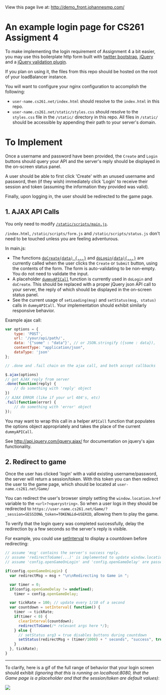 View this page live at:
http://demo_front.johannesmp.com/



# An example login page for CS261 Assigment 4

To make implementing the login requirement of Assignment 4 a bit easier, you may use this boilerplate http form built with [twitter bootstrap](http://getbootstrap.com/), [jQuery](https://jquery.com/) and a [jQuery validation plugin](https://jqueryvalidation.org/).

If you plan on using it, the files from this repo should be hosted on the root of your loadBalancer instance.

You will want to configure your nginx configuration to accomplish the following:

- `user-name.cs261.net/index.html` should resolve to the `index.html` in this repo.
- `user-name.cs261.net/static/styles.css` should resolve to the `styles.css` file in the `/static/` directory in this repo. All files in `/static/` should be accessible by appending their path to your server's domain.


# To Implement

Once a username and password have been provided, the `Create` and `Login` buttons should query your API and the server's reply should be displayed in the on-screen status panel.

A user should be able to first click 'Create' with an unused username and password, then (if they wish) immediately click 'Login' to receive their session and token (assuming the information they provided was valid).

Finally, upon logging in, the user should be redirected to the game page.


## 1. AJAX API Calls

You only need to modify [`/static/scripts/main.js`](https://github.com/stebee/CS261Assignment2/blob/master/Client/static/scripts/main.js). 

`/index.html`, `/static/scripts/form.js` and `/static/scripts/status.js` don't need to be touched unless you are feeling adventurous.

In main.js:

- The functions [`doCreate(data) {...}`](https://github.com/stebee/CS261Assignment2/blob/master/Client/static/scripts/main.js#L58-L68) and [`doLogin(data){...}`](https://github.com/stebee/CS261Assignment2/blob/master/Client/static/scripts/main.js#L45-L55) are currently called when the user clicks the `Create` or `Submit` button, using the contents of the form. The form is auto-validating to be non-empty. You do not need to validate the input.
- A placeholder [`dummyAPICall`](https://github.com/stebee/CS261Assignment2/blob/master/Client/static/scripts/main.js#L72-L83) function is currently used in `doLogin` and `doCreate`. This should be replaced with a proper jQuery json API call to your server, the reply of which should be displayed in the on-screen status panel.
- See the current usage of `setLoading(msg)` and `setStatus(msg, status)` calls in `dummyAPICall`. Your implementation should exhibit similarly responsive behavior.

Example ajax call:

```javascript
var options = {
    type: 'POST',
    url: '/your/api/path/',
    data: '{"some" : "data"}', // or JSON.stringify ({some : data}),
    contentType: "application/json",
    dataType: 'json'
};

// .done and .fail chain on the ajax call, and both accept callbacks 

$.ajax(options)
// got AJAX reply from server
.done(function(reply) {
    // do something with 'reply' object
})
// AJAX ERROR (like if your url 404's, etc)
.fail(function(error) {
    // do something with 'error' object
});
```
 
 You may want to wrap this call in a helper `APICall` function that populates the options object appropriately and takes the place of the current `dummyAPICall`.
 
See http://api.jquery.com/jquery.ajax/ for documentation on jquery's ajax functionality.
 
 
## 2. Redirect to game
 
Once the user has clicked 'login' with a valid existing username/password, the server will return a session/token. With this token you can then redirect the user to the game page, which should be located at `user-name.cs261.net/Game/`
 
You can redirect the user's browser simply setting the `window.location.href` variable to the `<url>?<querystring>`. So when a user logs in they should be redirected to `https://user-name.cs261.net/Game/?_session=SESSION&_token=TOKEN&id=USERID`, allowing them to play the game.

To verify that the login query was completed successfully, delay the redirection by a few seconds so the server's reply is visible.

For example, you could use [setInterval](https://developer.mozilla.org/en-US/docs/Web/API/WindowOrWorkerGlobalScope/setInterval) to display a countdown before redirecting:

```javascript
// assume 'msg' contains the server's success reply.
// assume 'redirectToGame(...)' is implemented to update window.location.href appropriately.
// assume 'config.openGameOnLogin' and 'config.openGameDelay' are passed into main via index.html.

if(config.openGameOnLogin) {
  var redirectMsg = msg + "\n\nRedirecting to Game in ";

  var timer = 0;
  if(config.openGameDelay != undefined);
    timer = config.openGameDelay;

  var tickRate = 100; // update every 1/10 of a second
  var countdown = setInterval( function() {
    timer -= tickRate;
    if(timer < 0) {
      clearInterval(countdown);
      redirectToGame(/* relevant args here */);
    } else {
      // setStatus arg3 = true disables buttons during countdown
      setStatus(redirectMsg + (timer/1000) + " seconds", "success", true);
    }
  }, tickRate);
}
```
 

---------

To clarify, here is a gif of the full range of behavior that your login screen should exhibit _(ignoring that this is running on localhost:8080, that the Game page is a placeholder and that the session/token are default values)_:

![](http://i.imgur.com/sE9wiM1.gif)
 
 
